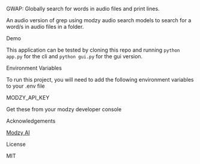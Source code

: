 GWAP: Globally search for words in audio files and print lines.

An audio version of grep using modzy audio search models to search for a word/s in audio files in a folder.

Demo

This application can be tested by cloning this repo and running ```python app.py``` for the cli and ```python gui.py``` for the gui version.

Environment Variables

To run this project, you will need to add the following environment variables to your .env file

MODZY_API_KEY

Get these from your modzy developer console

Acknowledgements

[Modzy AI](https://www2.modzy.com/)

License

MIT
